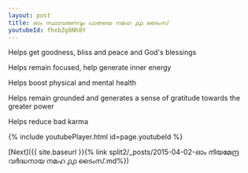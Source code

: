 ```yaml
---
layout: post
title: ഓം സ്ഥാവരണവും പാതയെ നമഹ ൧൧ ടൈംസ്
youtubeId: fhxbZg8Nh8Y
---
```

 
 
Helps get goodness, bliss and peace and God's blessings
 
Helps remain focused, help generate inner energy 
 
Helps boost physical and mental health 
 
Helps remain grounded and generates a sense of gratitude towards the greater power 
 
Helps reduce bad karma
 
 
 
 


{% include youtubePlayer.html id=page.youtubeId %}
 
[Next]({{ site.baseurl }}{% link  split2/_posts/2015-04-02-ഓം നിയമേന്ദ്ര വർദ്ധനായ നമഹ ൧൧ ടൈംസ്.md%})
 
